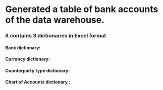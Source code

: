 <h1> Generated a table of bank
accounts of the data warehouse.</h1>

<h3>It contains 3 dictionaries in Excel format </h3>
<h4>Bank dictionary: </h4>
<h4>Currancy dictionary: </h4>
<h4>Counterparty type dictionary: </h4>
<h4>Chart of Accounts dictionary : </h4>

